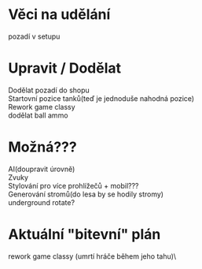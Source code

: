 # Věci na udělání

pozadí v setupu

# Upravit / Dodělat

Dodělat pozadí do shopu\
Startovní pozice tanků(teď je jednoduše nahodná pozice)\
Rework game classy\
dodělat ball ammo

# Možná???

AI(doupravit úrovně)\
Zvuky\
Stylování pro více prohlížečů + mobil???\
Generování stromů(do lesa by se hodily stromy)\
underground rotate?

# Aktuální "bitevní" plán

rework game classy (umrtí hráče během jeho tahu)\